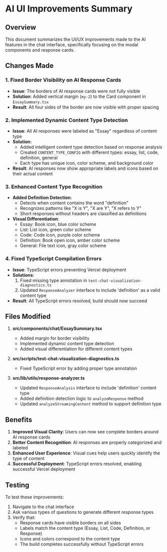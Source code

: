 # AI UI Improvements Summary

## Overview
This document summarizes the UI/UX improvements made to the AI features in the chat interface, specifically focusing on the modal components and response cards.

## Changes Made

### 1. Fixed Border Visibility on AI Response Cards
- **Issue**: The borders of AI response cards were not fully visible
- **Solution**: Added vertical margin (`my-2`) to the Card component in `EssaySummary.tsx`
- **Result**: All four sides of the border are now visible with proper spacing

### 2. Implemented Dynamic Content Type Detection
- **Issue**: All AI responses were labeled as "Essay" regardless of content type
- **Solution**: 
  - Added intelligent content type detection based on response analysis
  - Created `CONTENT_TYPE_CONFIG` with different types: essay, list, code, definition, general
  - Each type has unique icon, color scheme, and background color
- **Result**: AI responses now show appropriate labels and icons based on their actual content

### 3. Enhanced Content Type Recognition
- **Added Definition Detection**: 
  - Detects when content contains the word "definition"
  - Recognizes patterns like "X is Y", "X are Y", "X refers to Y"
  - Short responses without headers are classified as definitions
- **Visual Differentiation**:
  - Essay: Book icon, blue color scheme
  - List: List icon, green color scheme
  - Code: Code icon, purple color scheme
  - Definition: Book open icon, amber color scheme
  - General: File text icon, gray color scheme

### 4. Fixed TypeScript Compilation Errors
- **Issue**: TypeScript errors preventing Vercel deployment
- **Solutions**:
  1. Fixed missing type annotation in `test-chat-visualization-diagnostics.ts`
  2. Updated `ResponseAnalyzer` interface to include 'definition' as a valid content type
- **Result**: All TypeScript errors resolved, build should now succeed

## Files Modified

1. **src/components/chat/EssaySummary.tsx**
   - Added margin for border visibility
   - Implemented dynamic content type detection
   - Added visual differentiation for different content types

2. **src/scripts/test-chat-visualization-diagnostics.ts**
   - Fixed TypeScript error by adding proper type annotation

3. **src/lib/utils/response-analyzer.ts**
   - Updated `ResponseAnalysis` interface to include 'definition' content type
   - Added definition detection logic to `analyzeResponse` method
   - Updated `analyzeStreamingContent` method to support definition type

## Benefits

1. **Improved Visual Clarity**: Users can now see complete borders around AI response cards
2. **Better Content Recognition**: AI responses are properly categorized and labeled
3. **Enhanced User Experience**: Visual cues help users quickly identify the type of content
4. **Successful Deployment**: TypeScript errors resolved, enabling successful Vercel deployment

## Testing

To test these improvements:
1. Navigate to the chat interface
2. Ask various types of questions to generate different response types
3. Verify that:
   - Response cards have visible borders on all sides
   - Labels match the content type (Essay, List, Code, Definition, or Response)
   - Icons and colors correspond to the content type
   - The build completes successfully without TypeScript errors
